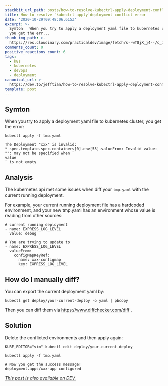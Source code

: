 ```yaml
---
stackbit_url_path: posts/how-to-resolve-kubectrl-apply-deployment-conflict-error-3cf
title: How to resolve `kubectrl apply`deployment conflict error
date: '2020-10-29T09:48:06.615Z'
excerpt: >-
  Symton   When you try to apply a deployment yaml file to kubernetes cluster,
  you get the err...
thumb_img_path: >-
  https://res.cloudinary.com/practicaldev/image/fetch/s--wT8jX_j4--/c_imagga_scale,f_auto,fl_progressive,h_420,q_auto,w_1000/https://dev-to-uploads.s3.amazonaws.com/i/ju0370wsh7av3o5fu5si.png
comments_count: 0
positive_reactions_count: 6
tags:
  - k8s
  - kubernetes
  - devops
  - deployment
canonical_url: >-
  https://dev.to/jefftian/how-to-resolve-kubectrl-apply-deployment-conflict-error-3cf
template: post
---
```

## Symton
When you try to apply a deployment yaml file to kubernetes cluster, you get the error:


```
kubectl apply -f tmp.yaml

The Deployment "xxx" is invalid:
* spec.template.spec.containers[0].env[53].valueFrom: Invalid value: "": may not be specified when `
value
` is not empty
```


## Analysis

The kubernetes api met some issues when diff your 
`tmp.yaml`
 with the current running deployment.

For example, your current running deployment file has a hardcoded environment, and your new tmp.yaml has an environment whose value is reading from other sources:


```
# current running deployment
- name: EXPRESS_LOG_LEVEL
  value: debug

# You are trying to update to
- name: EXPRESS_LOG_LEVEL
  valueFrom:
    configMapKeyRef:
      name: xxx-configmap
      key: EXPRESS_LOG_LEVEL
```


## How do I manually diff?

You can export the current deployment yaml by:


```
kubectl get deploy/your-current-deploy -o yaml | pbcopy
```


Then you can diff them via https://www.diffchecker.com/diff .

## Solution

Delete the conflicted environments and then apply again:


```
KUBE_EDITOR="vim" kubectl edit deploy/your-current-deploy

kubectl apply -f tmp.yaml

# Now you get the success message!
deployment.apps/xxx-app configured
```


*[This post is also available on DEV.](https://dev.to/jefftian/how-to-resolve-kubectrl-apply-deployment-conflict-error-3cf)*


<script>
const parent = document.getElementsByTagName('head')[0];
const script = document.createElement('script');
script.type = 'text/javascript';
script.src = 'https://cdnjs.cloudflare.com/ajax/libs/iframe-resizer/4.1.1/iframeResizer.min.js';
script.charset = 'utf-8';
script.onload = function() {
    window.iFrameResize({}, '.liquidTag');
};
parent.appendChild(script);
</script>    
